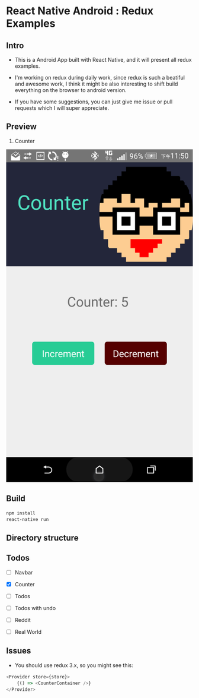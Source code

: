 # React Native Android : Redux Examples

## Intro

- This is a Android App built with React Native, and it will present all redux examples.

- I'm working on redux during daily work, since redux is such a beatiful and awesome work, I think it might be also  interesting to shift build everything on the browser to android version.

- If you have some suggestions, you can just give me issue or pull requests which I will super appreciate.

## Preview 

1. Counter 

![demo-counter](https://github.com/abalone0204/React-Native-Android-Redux-Examples/blob/master/demoImgs/demo-counter.png)

## Build

```bash
npm install
react-native run 
```


## Directory structure


## Todos

- [ ] Navbar

- [x] Counter

- [ ] Todos

- [ ] Todos with undo

- [ ] Reddit

- [ ] Real World 

## Issues

- You should use redux 3.x, so you might see this:

```js
<Provider store={store}>
    {() => <CounterContainer />}
</Provider>
```